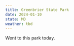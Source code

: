 ```yaml
---
title: Greenbrier State Park
date: 2024-01-10
state: MD
weather: tbd
---
```


Went to this park today.
